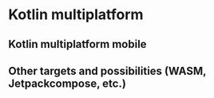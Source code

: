 # Kotlin multiplatform

## Kotlin multiplatform mobile
## Other targets and possibilities (WASM, Jetpackcompose, etc.)